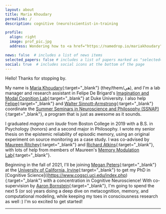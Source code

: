 ```yaml
---
layout: about
title: Maria Khoudary
permalink: /
description: cognitive (neuro)scientist-in-training

profile:
  align: right
  image: prof_pic.jpg
  address: Wondering how to <a href="https://namedrop.io/mariakhoudary" target="_blank">pronounce my name</a>?

news: false  # includes a list of news items
selected_papers: false # includes a list of papers marked as "selected={true}"
social: true  # includes social icons at the bottom of the page
---
```


Hello! Thanks for stopping by.

My name is [Maria Khoudary](https://namedrop.io/mariakhoudary){:target="_blank"} (they/them/هي), and I'm a lab manager and research assistant in Felipe De Brigard's [Imagination and Modal Cognition Lab](https://imclab.org){:target="_blank"} at Duke University. I also help [Felipe](https://psychandneuro.duke.edu/people/felipe-de-brigard){:target="_blank"} and [Walter Sinnott-Armstrong](https://psychandneuro.duke.edu/people/walter-sinnott-armstrong){:target="_blank"} coordinate the [Summer Seminars in Neuroscience and Philosophy (SSNAP)](https://ssnap.net){:target="_blank"}, a program that is just as awesome as it sounds.

I graduated *magna cum laude* from Boston College in 2019 with a B.S. in Psychology (honors) and a second major in Philosophy. I wrote my senior thesis on the epistemic reliability of episodic memory, using an original experiment on source monitoring as a case study. I was co-advised by [Maureen Ritchey](https://www.bc.edu/bc-web/schools/mcas/departments/psychology/people/faculty-directory/maureen-ritchey.html){:target="_blank"} and [Richard Atkins](https://www.bc.edu/bc-web/schools/mcas/departments/philosophy/people/faculty-directory/richard-kenneth-atkins.html){:target="_blank"}, with lots of help from members of Maureen's [Memory Modulation Lab](http://thememolab.org){:target="_blank"}.

Beginning in the fall of 2021, I'll be joining [Megan Peters](https://faculty.sites.uci.edu/cnclab/){:target="_blank"} at the [University of California, Irvine](https://uci.edu/){:target="_blank"} to get my PhD in [Cognitive Science]((https://www.cogsci.uci.edu/index.php){:target="_blank"} with a concentration in Cognitive Neuroscience! With co-supervision by [Aaron Bornstein](http://aaron.bornstein.org/){:target="_blank"}, I'm going to spend the next 5 (or so) years doing a deep dive on metacognition, memory, and computational modeling, while keeping my toes in consciousness research as well :) I'm so excited to get started! 

---
